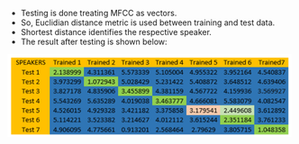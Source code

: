 * Testing is done treating MFCC as vectors.
* So, Euclidian distance metric is used between training and test data.
* Shortest distance identifies the respective speaker.
* The result after testing is shown below:

![](https://github.com/T-Rahul/LTTS-Mini_project/blob/main/7%20Others/Result.png)
